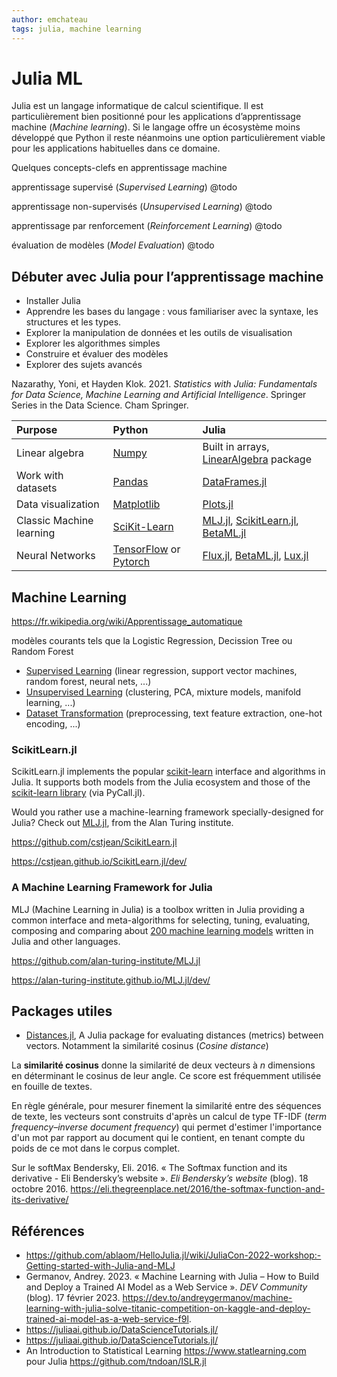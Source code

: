 ```yaml
---
author: emchateau
tags: julia, machine learning
---
```


# Julia ML

Julia est un langage informatique de calcul scientifique. Il est particulièrement bien positionné pour les applications d’apprentissage machine (*Machine learning*). Si le langage offre un écosystème moins développé que Python il reste néanmoins une option particulièrement viable pour les applications habituelles dans ce domaine.

Quelques concepts-clefs en apprentissage machine

apprentissage supervisé (*Supervised Learning*) @todo

apprentissage non-supervisés (*Unsupervised Learning*) @todo

apprentissage par renforcement (*Reinforcement Learning*) @todo

évaluation de modèles (*Model Evaluation*) @todo

## Débuter avec Julia pour l’apprentissage machine

- Installer Julia
- Apprendre les bases du langage : vous familiariser avec la syntaxe, les structures et les types.
- Explorer la manipulation de données et les outils de visualisation
- Explorer les algorithmes simples
- Construire et évaluer des modèles
- Explorer des sujets avancés

Nazarathy, Yoni, et Hayden Klok. 2021. *Statistics with Julia: Fundamentals for Data Science, Machine Learning and Artificial Intelligence*. Springer Series in the Data Science. Cham Springer.



| Purpose                  | Python                                                       | Julia                                                        |
| :----------------------- | :----------------------------------------------------------- | :----------------------------------------------------------- |
| Linear algebra           | [Numpy](https://numpy.org/)                                  | Built in arrays, [LinearAlgebra](https://docs.julialang.org/en/v1/stdlib/LinearAlgebra/) package |
| Work with datasets       | [Pandas](https://pandas.pydata.org/)                         | [DataFrames.jl](https://dataframes.juliadata.org/stable/)    |
| Data visualization       | [Matplotlib](https://matplotlib.org/)                        | [Plots.jl](https://docs.juliaplots.org/stable/)              |
| Classic Machine learning | [SciKit-Learn](https://scikit-learn.org/)                    | [MLJ.jl](https://alan-turing-institute.github.io/MLJ.jl/dev/about_mlj/), [ScikitLearn.jl](https://scikitlearnjl.readthedocs.io/en/latest/), [BetaML.jl](https://github.com/sylvaticus/BetaML.jl) |
| Neural Networks          | [TensorFlow](https://www.tensorflow.org/) or [Pytorch](https://pytorch.org/) | [Flux.jl](https://fluxml.ai/Flux.jl/stable/), [BetaML.jl](https://github.com/sylvaticus/BetaML.jl), [Lux.jl](https://lux.csail.mit.edu/stable/) |

## Machine Learning

https://fr.wikipedia.org/wiki/Apprentissage_automatique

modèles courants tels que la Logistic Regression, Decission Tree ou Random Forest

- [Supervised Learning](http://scikit-learn.org/stable/supervised_learning.html) (linear regression, support vector machines, random forest, neural nets, ...)
- [Unsupervised Learning](http://scikit-learn.org/stable/unsupervised_learning.html) (clustering, PCA, mixture models, manifold learning, ...)
- [Dataset Transformation](http://scikit-learn.org/stable/data_transforms.html) (preprocessing, text feature extraction, one-hot encoding, ...)

### ScikitLearn.jl

ScikitLearn.jl implements the popular [scikit-learn](http://scikit-learn.org/stable/) interface and algorithms in Julia. It supports both models from the Julia ecosystem and those of the [scikit-learn library](http://scikit-learn.org/stable/modules/classes.html) (via PyCall.jl).

Would you rather use a machine-learning framework specially-designed for Julia? Check out [MLJ.jl](https://github.com/alan-turing-institute/MLJ.jl), from the Alan Turing institute.

https://github.com/cstjean/ScikitLearn.jl

https://cstjean.github.io/ScikitLearn.jl/dev/

### A Machine Learning Framework for Julia

MLJ (Machine Learning in Julia) is a toolbox written in Julia providing a common interface and meta-algorithms for selecting, tuning, evaluating, composing and comparing about [200 machine learning models](https://alan-turing-institute.github.io/MLJ.jl/dev/model_browser/#Model-Browser) written in Julia and other languages.

https://github.com/alan-turing-institute/MLJ.jl

https://alan-turing-institute.github.io/MLJ.jl/dev/

## Packages utiles

- [Distances.jl](https://github.com/JuliaStats/Distances.jl), A Julia package for evaluating distances (metrics) between vectors. Notamment la similarité cosinus (*Cosine distance*)

La **similarité cosinus** donne la similarité de deux vecteurs à *n* dimensions en déterminant le cosinus de leur angle. Ce score est fréquemment utilisée en fouille de textes.

En règle générale, pour mesurer finement la similarité entre des séquences de texte, les vecteurs sont construits d'après un calcul de type TF-IDF (*term frequency–inverse document frequency*) qui permet d'estimer l'importance d'un mot par rapport au document qui le contient, en tenant compte du poids de ce mot dans le corpus complet.

Sur le softMax Bendersky, Eli. 2016. « The Softmax function and its derivative - Eli Bendersky’s website ». *Eli Bendersky’s website* (blog). 18 octobre 2016. https://eli.thegreenplace.net/2016/the-softmax-function-and-its-derivative/

## Références

- https://github.com/ablaom/HelloJulia.jl/wiki/JuliaCon-2022-workshop:-Getting-started-with-Julia-and-MLJ
- Germanov, Andrey. 2023. « Machine Learning with Julia – How to Build and Deploy a Trained AI Model as a Web Service ». *DEV Community* (blog). 17 février 2023. https://dev.to/andreygermanov/machine-learning-with-julia-solve-titanic-competition-on-kaggle-and-deploy-trained-ai-model-as-a-web-service-f9l.
- https://juliaai.github.io/DataScienceTutorials.jl/
- https://juliaai.github.io/DataScienceTutorials.jl/
- An Introduction to Statistical Learning https://www.statlearning.com pour Julia https://github.com/tndoan/ISLR.jl